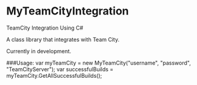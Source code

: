 # MyTeamCityIntegration
TeamCity Integration Using C#

A class library that integrates with Team City.

Currently in development.

###Usage:
var myTeamCity = new MyTeamCity("username", "password", "TeamCityServer");
var successfulBuilds = myTeamCity.GetAllSuccessfulBuilds();
